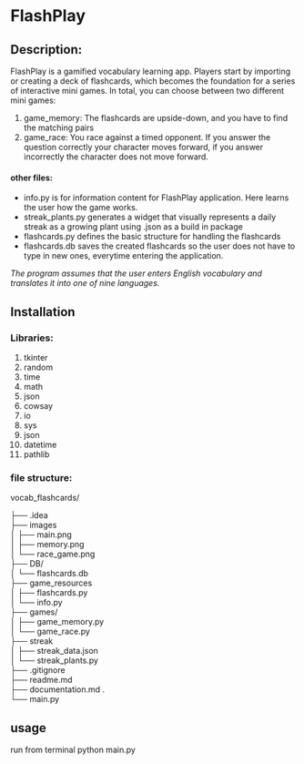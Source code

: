 # FlashPlay

## Description:
FlashPlay is a gamified vocabulary learning app. Players start by importing or creating a deck of flashcards, which becomes the foundation for a series of interactive mini games. In total, you can choose between two different mini games: 
1. game_memory: The flashcards are upside-down, and you have to find the matching pairs <br>
2. game_race: You race against a timed opponent. If you answer the question correctly your character moves forward, if you answer incorrectly the character does not move forward. <br>

#### other files:
- info.py is for information content for FlashPlay application. Here learns the user how the game works.
- streak_plants.py generates a widget that visually represents a daily streak as a growing plant using .json as a build in package
- flashcards.py defines the basic structure for handling the flashcards
- flashcards.db saves the created flashcards so the user does not have to type in new ones, everytime entering the application.

*The program assumes that the user enters English vocabulary and translates it into one of nine languages.*

## Installation
### Libraries:
1. tkinter 
2. random
3. time
4. math
5. json 
6. cowsay
7. io
8. sys
9. json
10. datetime
11. pathlib

### file structure:
vocab_flashcards/ 

├── .idea <br>
├── images <br>
│   ├── main.png <br>
│   ├── memory.png <br>
│   └── race_game.png <br>
├── DB/ <br>
│   └── flashcards.db    <br>
├── game_resources <br>
│   ├── flashcards.py <br>
│   └── info.py <br>
├── games/ <br>
│   ├── game_memory.py <br>
│   └── game_race.py <br>
├── streak <br>
│   ├── streak_data.json <br>
│   └── streak_plants.py <br>
├── .gitignore <br>
├── readme.md  <br>
├── documentation.md     .<br>
└── main.py <br>

## usage
run from terminal
python main.py


